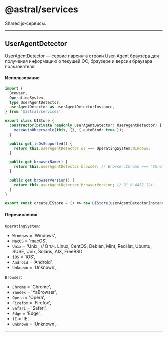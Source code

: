 # @astral/services

Shared js-сервисы.

----

## UserAgentDetector

UserAgentDetector — сервис парсинга строки User-Agent браузера для получения информацию о
текущей ОС, браузере и версии браузера пользователя.

#### Использование

```typescript
import { 
  Browser, 
  OperatingSystem, 
  type UserAgentDetector,
  userAgentDetector as userAgentDetectorInstance, 
} from '@astral/services';

export class UIStore {
  constructor(private readonly userAgentDetector: UserAgentDetector) {
    makeAutoObservable(this, {}, { autoBind: true });
  }

  public get isOsSupported() {
    return this.userAgentDetector.os === OperatingSystem.Windows;
  }

  public get browserName() {
    return this.userAgentDetector.browser; // Browser.Chrome === 'Chrome'
  }

  public get browserVersion() {
    return this.userAgentDetector.browserVersion; // 91.0.4472.124
  }
}

export const createUIStore = () => new UIStore(userAgentDetectorInstance);
```

#### Перечисления

`OperatingSystem`:
- `Windows` = 'Windows',
- `MacOS` = 'macOS',
- `Unix` = 'Unix', // В т.ч. Linux, CentOS, Debian, Mint, RedHat, Ubuntu, SUSE, Unix, Solaris, AIX, FreeBSD
- `iOS` = 'iOS',
- `Android` = 'Android',
- `Unknown` = 'Unknown',

`Browser`:
- `Chrome` = 'Chrome',
- `Yandex` = 'YaBrowser',
- `Opera` = 'Opera',
- `Firefox` = 'Firefox',
- `Safari` = 'Safari',
- `Edge` = 'Edge',
- `IE` = 'IE',
- `Unknown` = 'Unknown',

----
